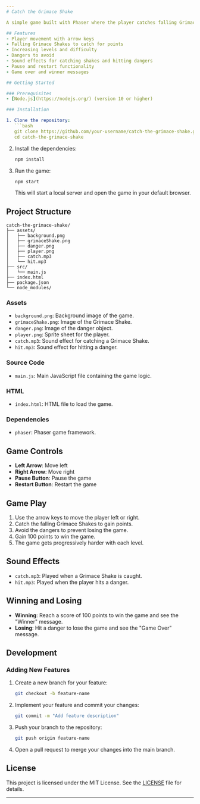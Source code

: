 ```yaml
---
# Catch the Grimace Shake

A simple game built with Phaser where the player catches falling Grimace Shakes to gain points while avoiding dangers. The game includes multiple levels, pause and restart functionality, and sound effects for catching shakes and hitting dangers.

## Features
- Player movement with arrow keys
- Falling Grimace Shakes to catch for points
- Increasing levels and difficulty
- Dangers to avoid
- Sound effects for catching shakes and hitting dangers
- Pause and restart functionality
- Game over and winner messages

## Getting Started

### Prerequisites
- [Node.js](https://nodejs.org/) (version 10 or higher)

### Installation

1. Clone the repository:
   ```bash
   git clone https://github.com/your-username/catch-the-grimace-shake.git
   cd catch-the-grimace-shake
   ```

2. Install the dependencies:
   ```bash
   npm install
   ```

3. Run the game:
   ```bash
   npm start
   ```

   This will start a local server and open the game in your default browser.

## Project Structure

```
catch-the-grimace-shake/
├── assets/
│   ├── background.png
│   ├── grimaceShake.png
│   ├── danger.png
│   ├── player.png
│   ├── catch.mp3
│   └── hit.mp3
├── src/
│   └── main.js
├── index.html
├── package.json
└── node_modules/
```

### Assets
- `background.png`: Background image of the game.
- `grimaceShake.png`: Image of the Grimace Shake.
- `danger.png`: Image of the danger object.
- `player.png`: Sprite sheet for the player.
- `catch.mp3`: Sound effect for catching a Grimace Shake.
- `hit.mp3`: Sound effect for hitting a danger.

### Source Code
- `main.js`: Main JavaScript file containing the game logic.

### HTML
- `index.html`: HTML file to load the game.

### Dependencies
- `phaser`: Phaser game framework.

## Game Controls
- **Left Arrow**: Move left
- **Right Arrow**: Move right
- **Pause Button**: Pause the game
- **Restart Button**: Restart the game

## Game Play
1. Use the arrow keys to move the player left or right.
2. Catch the falling Grimace Shakes to gain points.
3. Avoid the dangers to prevent losing the game.
4. Gain 100 points to win the game.
5. The game gets progressively harder with each level.

## Sound Effects
- `catch.mp3`: Played when a Grimace Shake is caught.
- `hit.mp3`: Played when the player hits a danger.

## Winning and Losing
- **Winning**: Reach a score of 100 points to win the game and see the "Winner" message.
- **Losing**: Hit a danger to lose the game and see the "Game Over" message.

## Development

### Adding New Features
1. Create a new branch for your feature:
   ```bash
   git checkout -b feature-name
   ```

2. Implement your feature and commit your changes:
   ```bash
   git commit -m "Add feature description"
   ```

3. Push your branch to the repository:
   ```bash
   git push origin feature-name
   ```

4. Open a pull request to merge your changes into the main branch.


## License
This project is licensed under the MIT License. See the [LICENSE](LICENSE) file for details.

---
```


